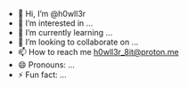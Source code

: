 - 👋 Hi, I’m @h0wll3r
- 👀 I’m interested in ...
- 🌱 I’m currently learning ...
- 💞️ I’m looking to collaborate on ...
- 📫 How to reach me h0wll3r_8it@proton.me
- 😄 Pronouns: ...
- ⚡ Fun fact: ...

